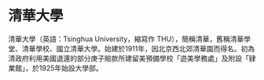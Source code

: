 # 清華大學

清華大學（英語：Tsinghua University，縮寫作 THU），簡稱清華，舊稱清華學堂、清華學校、國立清華大學。始建於1911年，因北京西北郊清華園而得名。初為清政府利用美國退還的部分庚子賠款所建留美預備學校「遊美學務處」及附設「肄業館」，於1925年始設大學部。
